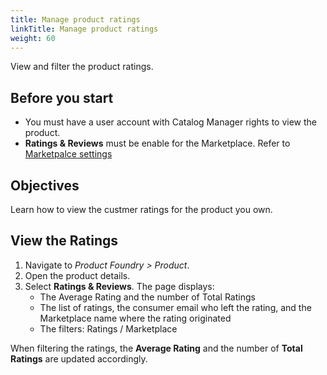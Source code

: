 ```yaml
---
title: Manage product ratings
linkTitle: Manage product ratings
weight: 60
---
```


View and filter the product ratings.

## Before you start

* You must have a user account with Catalog Manager rights to view the product.
* **Ratings & Reviews** must be enable for the Marketplace. Refer to [Marketpalce settings](/docs/manage_marketplace/customize_marketplace/marketplace_ratings_reviews)

## Objectives

Learn how to view the custmer ratings for the product you own.

## View the Ratings

1. Navigate to *Product Foundry > Product*.
2. Open the product details.
3. Select **Ratings & Reviews**. The page displays:
   * The Average Rating and the number of Total Ratings
   * The list of ratings, the consumer email who left the rating, and the Marketplace name where the rating originated
   * The filters: Ratings / Marketplace

When filtering the ratings, the **Average Rating** and the number of **Total Ratings** are updated accordingly.

